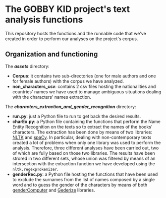 # The GOBBY KID project's text analysis functions
This repository hosts the functions and the runnable code that we've created in order to perform our analyses on the project's corpus.

## Organization and functioning
The ***assets*** directory:
- **Corpus**: it contains two sub-directories (one for male authors and one for female authors) with the corpus we have analyzed.
- **non_characters_csv**: contains 2 csv files hosting the nationalities and countries' names we have used to manage ambiguous situations dealing with the characters' names extraction.

The ***characters_extraction_and_gender_recognition*** directory:
- **run.py**: just a Python file to run to get back the desired results.
- **charEx.py**: a Python file containing the functions that perform the Name Entity Recognition on the texts so to extract the names of the books' characters. The extraction has been done by means of two libraries: <a href="https://www.nltk.org/" target="blank">NLTK</a> and <a href="https://spacy.io/" target="blank">spaCy</a>. In particular, dealing with non-contemporary texts created a lot of problems when only one library was used to perform the analysis. Therefore, three different analyses have been carried out, two of which are fully based on those two libraries. The results have been strored in two different sets, whose union was filtered by means of an intersection with the extraction function we have developed using the ```nltk.regexpTokenizer```.
- **genderRec.py**: a Python file hosting the functions that have been used to exclude the surnames from the list of names composed by a single word and to guess the gender of the characters by means of both <a href="https://github.com/tue-mdse/genderComputer.git" target="blank">genderComputer</a> and <a href="https://github.com/SteelPangolin/genderize" target="blank">Gederize</a> libraries.
